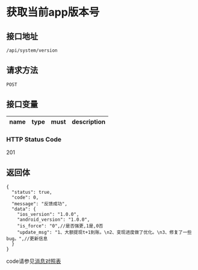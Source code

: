 # 获取当前app版本号

## 接口地址

`/api/system/version`

## 请求方法

```POST ```

## 接口变量

| name     | type     | must     | description |
|----------|:--------:|:--------:|:--------:|

### HTTP Status Code

201

## 返回体

```json5
{
  "status": true,
  "code": 0,
  "message": "反馈成功",
  "data": {
    "ios_version": "1.0.0",
    "android_version": "1.0.0",
    "is_force": "0",//是否强更,1是,0否
    "update_msg": "1、大额提现t+1到账。\n2、变现进度做了优化。\n3、修复了一些bug。",//更新信息
  }
}
```

code请参见[消息对照表](消息对照表.md)
